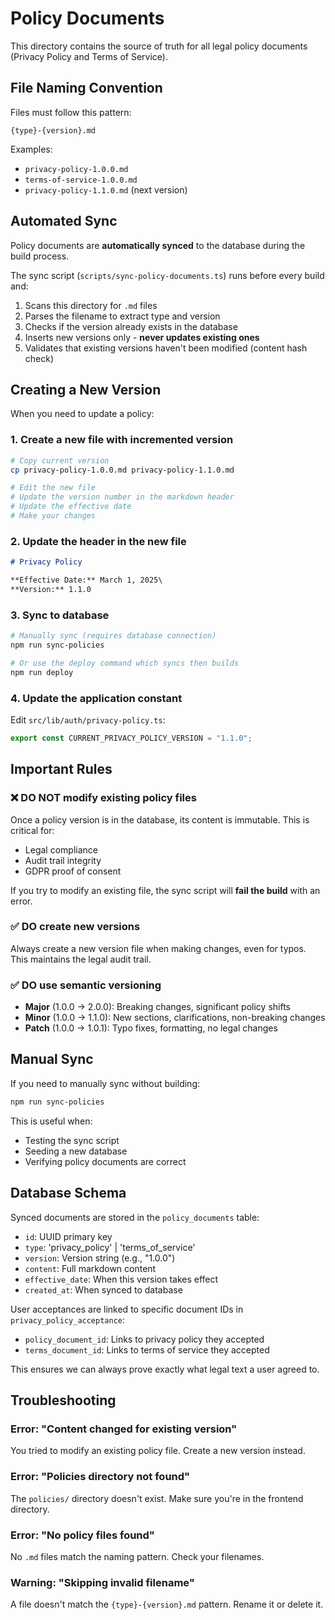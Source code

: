 # Policy Documents

This directory contains the source of truth for all legal policy documents
(Privacy Policy and Terms of Service).

## File Naming Convention

Files must follow this pattern:

```
{type}-{version}.md
```

Examples:

- `privacy-policy-1.0.0.md`
- `terms-of-service-1.0.0.md`
- `privacy-policy-1.1.0.md` (next version)

## Automated Sync

Policy documents are **automatically synced** to the database during the build
process.

The sync script (`scripts/sync-policy-documents.ts`) runs before every build
and:

1. Scans this directory for `.md` files
2. Parses the filename to extract type and version
3. Checks if the version already exists in the database
4. Inserts new versions only - **never updates existing ones**
5. Validates that existing versions haven't been modified (content hash check)

## Creating a New Version

When you need to update a policy:

### 1. Create a new file with incremented version

```bash
# Copy current version
cp privacy-policy-1.0.0.md privacy-policy-1.1.0.md

# Edit the new file
# Update the version number in the markdown header
# Update the effective date
# Make your changes
```

### 2. Update the header in the new file

```markdown
# Privacy Policy

**Effective Date:** March 1, 2025\
**Version:** 1.1.0
```

### 3. Sync to database

```bash
# Manually sync (requires database connection)
npm run sync-policies

# Or use the deploy command which syncs then builds
npm run deploy
```

### 4. Update the application constant

Edit `src/lib/auth/privacy-policy.ts`:

```typescript
export const CURRENT_PRIVACY_POLICY_VERSION = "1.1.0";
```

## Important Rules

### ❌ DO NOT modify existing policy files

Once a policy version is in the database, its content is immutable. This is
critical for:

- Legal compliance
- Audit trail integrity
- GDPR proof of consent

If you try to modify an existing file, the sync script will **fail the build**
with an error.

### ✅ DO create new versions

Always create a new version file when making changes, even for typos. This
maintains the legal audit trail.

### ✅ DO use semantic versioning

- **Major** (1.0.0 → 2.0.0): Breaking changes, significant policy shifts
- **Minor** (1.0.0 → 1.1.0): New sections, clarifications, non-breaking changes
- **Patch** (1.0.0 → 1.0.1): Typo fixes, formatting, no legal changes

## Manual Sync

If you need to manually sync without building:

```bash
npm run sync-policies
```

This is useful when:

- Testing the sync script
- Seeding a new database
- Verifying policy documents are correct

## Database Schema

Synced documents are stored in the `policy_documents` table:

- `id`: UUID primary key
- `type`: 'privacy_policy' | 'terms_of_service'
- `version`: Version string (e.g., "1.0.0")
- `content`: Full markdown content
- `effective_date`: When this version takes effect
- `created_at`: When synced to database

User acceptances are linked to specific document IDs in
`privacy_policy_acceptance`:

- `policy_document_id`: Links to privacy policy they accepted
- `terms_document_id`: Links to terms of service they accepted

This ensures we can always prove exactly what legal text a user agreed to.

## Troubleshooting

### Error: "Content changed for existing version"

You tried to modify an existing policy file. Create a new version instead.

### Error: "Policies directory not found"

The `policies/` directory doesn't exist. Make sure you're in the frontend
directory.

### Error: "No policy files found"

No `.md` files match the naming pattern. Check your filenames.

### Warning: "Skipping invalid filename"

A file doesn't match the `{type}-{version}.md` pattern. Rename it or delete it.
